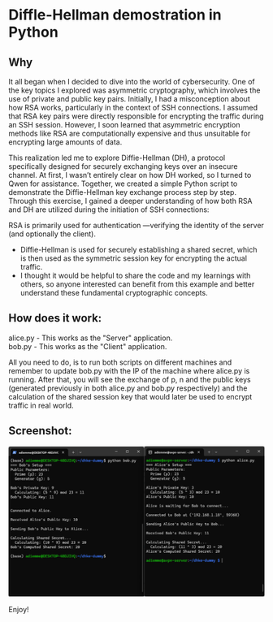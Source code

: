 # Diffle-Hellman demostration in Python

## Why 
It all began when I decided to dive into the world of cybersecurity. One of the key topics I explored was asymmetric cryptography, which involves the use of private and public key pairs. Initially, I had a misconception about how RSA works, particularly in the context of SSH connections. I assumed that RSA key pairs were directly responsible for encrypting the traffic during an SSH session. However, I soon learned that asymmetric encryption methods like RSA are computationally expensive and thus unsuitable for encrypting large amounts of data.

This realization led me to explore Diffie-Hellman (DH), a protocol specifically designed for securely exchanging keys over an insecure channel. At first, I wasn’t entirely clear on how DH worked, so I turned to Qwen for assistance. Together, we created a simple Python script to demonstrate the Diffie-Hellman key exchange process step by step. Through this exercise, I gained a deeper understanding of how both RSA and DH are utilized during the initiation of SSH connections:

RSA is primarily used for authentication —verifying the identity of the server (and optionally the client).  

- Diffie-Hellman is used for securely establishing a shared secret, which is then used as the symmetric session key for encrypting the actual traffic.
- I thought it would be helpful to share the code and my learnings with others, so anyone interested can benefit from this example and better understand these fundamental cryptographic concepts.  


## How does it work:  
alice.py - This works as the  "Server" application.  
bob.py - This works as the "Client" application.    


All you need to do, is to run both scripts on different machines and remember to update bob.py with the IP of the machine where alice.py is running. After that, you will see the exchange of p, n and the public keys (generated previously in both alice.py and bob.py respectively) and the calculation of the shared session key that would later be used to encrypt traffic in real world.  

## Screenshot:
![Screenshot](./dhke-example.png)

Enjoy!
